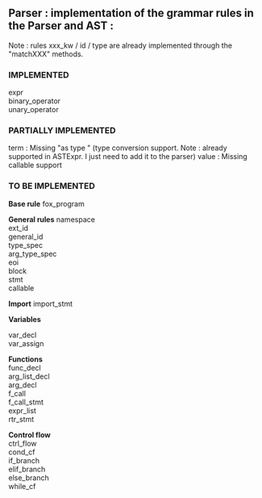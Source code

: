 ## Parser : implementation of the grammar rules in the Parser and AST :

Note : rules  xxx_kw   / id   / type    are already implemented through the "matchXXX" methods.

### IMPLEMENTED
 expr   
 binary_operator   
 unary_operator   


### PARTIALLY IMPLEMENTED
 term    : Missing "as  type   " (type conversion support. Note : already supported in ASTExpr. I just need to add it to the parser)
 value    : Missing  callable    support

### TO BE IMPLEMENTED 
**Base rule**
 fox_program   

**General rules**
 namespace   
 ext_id   
 general_id   
 type_spec   
 arg_type_spec   
 eoi   
 block   
 stmt   
 callable   
        
**Import**
 import_stmt   

**Variables**  

 var_decl   
 var_assign   

**Functions**  
 func_decl   
 arg_list_decl   
 arg_decl   
 f_call   
 f_call_stmt   
 expr_list   
 rtr_stmt   

**Control flow**  
 ctrl_flow   
 cond_cf   
 if_branch   
 elif_branch   
 else_branch   
 while_cf   
